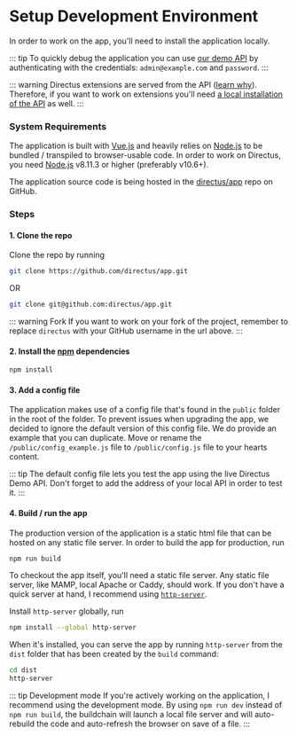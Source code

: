 # Setup Development Environment

In order to work on the app, you'll need to install the application locally.

::: tip
To quickly debug the application you can use [our demo API](https://next.demo-api.directus.app) by authenticating with the credentials: `admin@example.com` and `password`.
:::

::: warning
Directus extensions are served from the API ([learn why](/extensions/architecture.md)). Therefore, if you want to work on extensions you'll need [a local installation of the API](/api/contributor-guide/install-dev.md) as well.
:::

### System Requirements

The application is built with [Vue.js](https://vuejs.org) and heavily relies on [Node.js](https://nodejs.org) to be bundled / transpiled to browser-usable code. In order to work on Directus, you need [Node.js](https://nodejs.org) v8.11.3 or higher (preferably v10.6+).

The application source code is being hosted in the [directus/app](https://github.com/directus/app) repo on GitHub.

### Steps

#### 1. Clone the repo

Clone the repo by running

```bash
git clone https://github.com/directus/app.git
```

OR

```bash
git clone git@github.com:directus/app.git
```

::: warning Fork
If you want to work on your fork of the project, remember to replace `directus` with your GitHub username in the url above.
:::

#### 2. Install the [npm](https://npmjs.com) dependencies

```bash
npm install
```

#### 3. Add a config file

The application makes use of a config file that's found in the `public` folder in the root of the folder. To prevent issues when upgrading the app, we decided to ignore the default version of this config file. We do provide an example that you can duplicate. Move or rename the `/public/config_example.js` file to `/public/config.js` file to your hearts content.

::: tip
The default config file lets you test the app using the live Directus Demo API. Don't forget to add the address of your local API in order to test it.
:::

#### 4. Build / run the app

The production version of the application is a static html file that can be hosted on any static file server. In order to build the app for production, run

```bash
npm run build
```

To checkout the app itself, you'll need a static file server. Any static file server, like MAMP, local Apache or Caddy, should work. If you don't have a quick server at hand, I recommend using [`http-server`](https://www.npmjs.com/package/http-server).

Install `http-server` globally, run

```bash
npm install --global http-server
```

When it's installed, you can serve the app by running `http-server` from the `dist` folder that has been created by the `build` command:

```bash
cd dist
http-server
```

::: tip Development mode
If you're actively working on the application, I recommend using the development mode. By using `npm run dev` instead of `npm run build`, the buildchain will launch a local file server and will auto-rebuild the code and auto-refresh the browser on save of a file.
:::